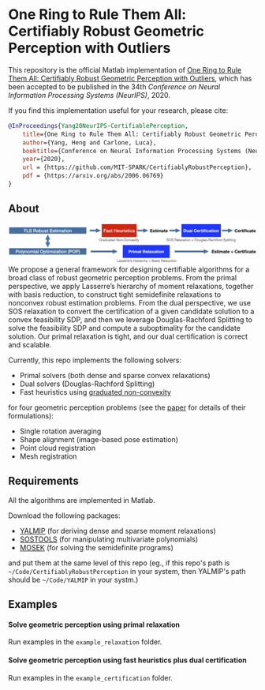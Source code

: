 # One Ring to Rule Them All: Certifiably Robust Geometric Perception with Outliers

This repository is the official Matlab implementation of [One Ring to Rule Them All: Certifiably Robust Geometric Perception with Outliers](https://arxiv.org/abs/2006.06769), which has been accepted to be published in the 34th _Conference on Neural Information Processing Systems (NeurIPS)_, 2020.

If you find this implementation useful for your research, please cite:
```bibtex
@InProceedings{Yang20NeurIPS-CertifiablePerception,
    title={One Ring to Rule Them All: Certifiably Robust Geometric Perception with Outliers},
    author={Yang, Heng and Carlone, Luca},
    booktitle={Conference on Neural Information Processing Systems (NeurIPS)}
    year={2020},
    url = {https://github.com/MIT-SPARK/CertifiablyRobustPerception},
    pdf = {https://arxiv.org/abs/2006.06769}
}
```

## About
![Summary of Contributions](assets/summary.jpg)
We propose a general framework for designing certifiable algorithms for a broad class of robust geometric perception problems. From the primal perspective, we apply Lasserre’s hierarchy of moment relaxations, together with basis reduction, to construct tight semidefinite relaxations to nonconvex robust estimation problems. From the dual perspective, we use SOS relaxation to convert the certification of a given candidate solution to a convex feasibility SDP, and then we leverage Douglas-Rachford Splitting to solve the feasibility SDP and compute a suboptimality for the candidate solution. Our primal relaxation is tight, and our dual certification is correct and scalable.

Currently, this repo implements the following solvers:

- Primal solvers (both dense and sparse convex relaxations)
- Dual solvers (Douglas-Rachford Splitting)
- Fast heuristics using [graduated non-convexity](https://arxiv.org/abs/1909.08605)

for four geometric perception problems (see the [paper](https://arxiv.org/abs/2006.06769) for details of their formulations):

- Single rotation averaging
- Shape alignment (image-based pose estimation)
- Point cloud registration
- Mesh registration

## Requirements
All the algorithms are implemented in Matlab.

Download the following packages:
- [YALMIP](https://yalmip.github.io) (for deriving dense and sparse moment relaxations)
- [SOSTOOLS](https://www.dropbox.com/s/qci9xf404u7nakl/SOSTOOLS.zip?dl=0) (for manipulating multivariate polynomials)
- [MOSEK](https://www.mosek.com/downloads/) (for solving the semidefinite programs)

and put them at the same level of this repo (eg., if this repo's path is `~/Code/CertifiablyRobustPerception` in your system, then YALMIP's path should be `~/Code/YALMIP` in your systm.)

## Examples

#### Solve geometric perception using primal relaxation
Run examples in the `example_relaxation` folder. 

#### Solve geometric perception using fast heuristics plus dual certification
Run examples in the `example_certification` folder. 



